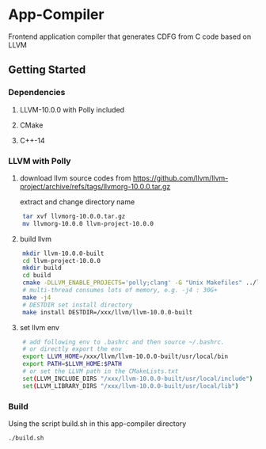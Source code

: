 App-Compiler
=======================

Frontend application compiler that generates CDFG from C code based on LLVM


## Getting Started

### Dependencies

1. LLVM-10.0.0 with Polly included

2. CMake

3. C++-14



### LLVM with Polly

1. download llvm source codes from https://github.com/llvm/llvm-project/archive/refs/tags/llvmorg-10.0.0.tar.gz
    
   extract and change directory name

```sh
    tar xvf llvmorg-10.0.0.tar.gz
    mv llvmorg-10.0.0 llvm-project-10.0.0
```

2. build llvm

```sh
    mkdir llvm-10.0.0-built
    cd llvm-project-10.0.0
    mkdir build
    cd build
    cmake -DLLVM_ENABLE_PROJECTS='polly;clang' -G "Unix Makefiles" ../llvm
    # multi-thread consumes lots of memory, e.g. -j4 : 30G+
    make -j4
    # DESTDIR set install directory
    make install DESTDIR=/xxx/llvm/llvm-10.0.0-built
```

3. set llvm env

```sh
    # add following env to .bashrc and then source ~/.bashrc.
    # or directly export the env
    export LLVM_HOME=/xxx/llvm/llvm-10.0.0-built/usr/local/bin
    export PATH=$LLVM_HOME:$PATH
    # or set the LLVM path in the CMakeLists.txt
    set(LLVM_INCLUDE_DIRS "/xxx/llvm-10.0.0-built/usr/local/include")
    set(LLVM_LIBRARY_DIRS "/xxx/llvm-10.0.0-built/usr/local/lib")
```

### Build

Using the script build.sh in this app-compiler directory

```sh
./build.sh
```